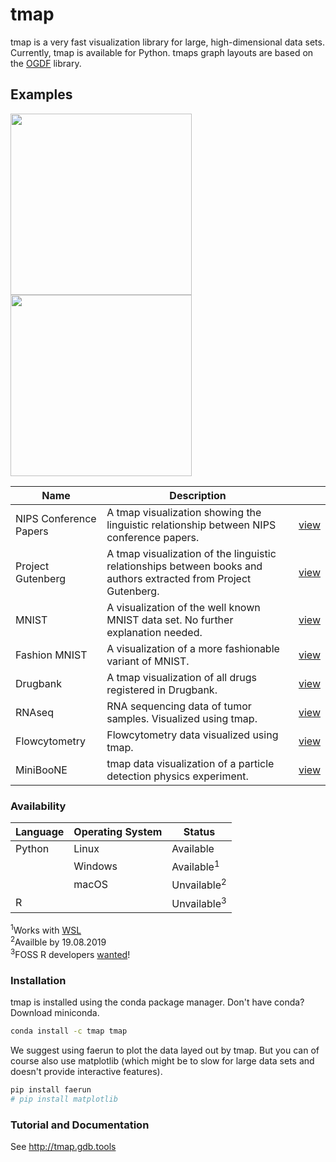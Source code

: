 # tmap
tmap is a very fast visualization library for large, high-dimensional data sets. Currently, tmap is available for Python. tmaps graph layouts are based on the [OGDF](https://ogdf.uos.de/) library.

## Examples
<img src="https://raw.githubusercontent.com/reymond-group/tmap/master/tmap/examples/drugbank/drugbank.jpg" height="290px"/>  <img src="https://raw.githubusercontent.com/reymond-group/tmap/master/tmap/examples/mnist/mnist.jpg" height="290px" />

| Name | Description |   |
| ---- | ----------- | - |
| NIPS Conference Papers | A tmap visualization showing the linguistic relationship between NIPS conference papers. | [view](http://tmap.gdb.tools/src/nips/nips_papers.html) |
| Project Gutenberg | A tmap visualization of the linguistic relationships between books and authors extracted from Project Gutenberg. | [view](http://tmap.gdb.tools/src/gutenberg/gutenberg.html) |
| MNIST | A visualization of the well known MNIST data set. No further explanation needed. | [view](http://tmap.gdb.tools/src/mnist/mnist.html) |
| Fashion MNIST | A visualization of a more fashionable variant of MNIST. | [view](http://tmap.gdb.tools/src/fmnist/fmnist.html) |
| Drugbank | A tmap visualization of all drugs registered in Drugbank. | [view](http://tmap.gdb.tools/src/drugbank/drugbank.html) |
| RNAseq | RNA sequencing data of tumor samples. Visualized using tmap. | [view](http://tmap.gdb.tools/src/rnaseq/rnaseq.html) |
| Flowcytometry | Flowcytometry data visualized using tmap. | [view](http://tmap.gdb.tools/src/flowcytometry/cyto.html) |
| MiniBooNE | tmap data visualization of a particle detection physics experiment.  | [view](http://tmap.gdb.tools/src/miniboone/miniboone.html) |


### Availability
| Language | Operating System | Status                 |
| -------- | ---------------- | ---------------------- |
| Python   | Linux            | Available              |
|          | Windows          | Available<sup>1</sup>  |
|          | macOS            | Unvailable<sup>2</sup> |
| R        |                  | Unvailable<sup>3</sup> |

<span class="small"><sup>1</sup>Works with
[WSL](https://docs.microsoft.com/en-us/windows/wsl/install-win10)</span>  
<span class="small"><sup>2</sup>Availble by 19.08.2019</span>  
<span class="small"><sup>3</sup>FOSS R developers
[wanted](https://github.com/reymond-group/tmap)\!</span>

### Installation
tmap is installed using the conda package manager. Don't have conda? Download miniconda.

```bash
conda install -c tmap tmap
```

We suggest using faerun to plot the data layed out by tmap. But you can of course also use matplotlib (which might be to slow for large data sets and doesn't provide interactive features).

```bash
pip install faerun
# pip install matplotlib
```
### Tutorial and Documentation
See <a href="http://tmap.gdb.tools">http://tmap.gdb.tools</a>
